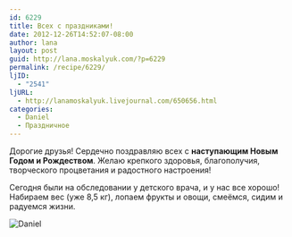 ```yaml
---
id: 6229
title: Всех с праздниками!
date: 2012-12-26T14:52:07-08:00
author: lana
layout: post
guid: http://lana.moskalyuk.com/?p=6229
permalink: /recipe/6229/
ljID:
  - "2541"
ljURL:
  - http://lanamoskalyuk.livejournal.com/650656.html
categories:
  - Daniel
  - Праздничное
---
```

Дорогие друзья! Сердечно поздравляю всех с **наступающим Новым Годом и Рождеством**. Желаю крепкого здоровья, благополучия, творческого процветания и радостного настроения!

Сегодня были на обследовании у детского врача, и у нас все хорошо! Набираем вес (уже 8,5 кг), лопаем фрукты и овощи, смеёмся, сидим и радуемся жизни.

![Daniel](http://farm9.staticflickr.com/8492/8312358008_d864d2db5b_c.jpg)